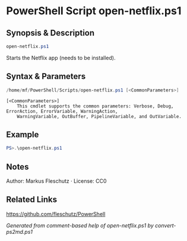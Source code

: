 # PowerShell Script open-netflix.ps1

## Synopsis & Description
```powershell
open-netflix.ps1
```

Starts the Netflix app (needs to be installed).

## Syntax & Parameters
```powershell
/home/mf/PowerShell/Scripts/open-netflix.ps1 [<CommonParameters>]
```

```
[<CommonParameters>]
    This cmdlet supports the common parameters: Verbose, Debug, ErrorAction, ErrorVariable, WarningAction, 
    WarningVariable, OutBuffer, PipelineVariable, and OutVariable.
```

## Example
```powershell
PS>.\open-netflix.ps1
```


## Notes
Author: Markus Fleschutz · License: CC0

## Related Links
https://github.com/fleschutz/PowerShell

*Generated from comment-based help of open-netflix.ps1 by convert-ps2md.ps1*

